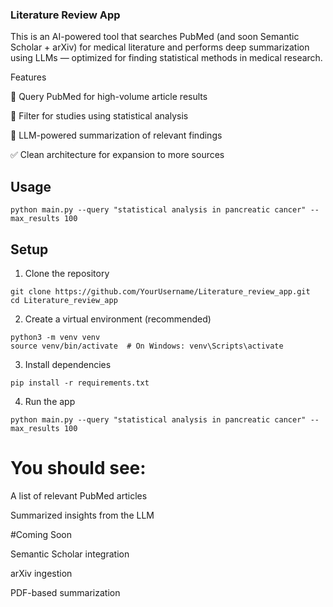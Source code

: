 ### Literature Review App

This is an AI-powered tool that searches PubMed (and soon Semantic Scholar + arXiv) for medical literature and performs deep summarization using LLMs — optimized for finding statistical methods in medical research.

Features

🔎 Query PubMed for high-volume article results

🧪 Filter for studies using statistical analysis

🧠 LLM-powered summarization of relevant findings

✅ Clean architecture for expansion to more sources

## Usage
```
python main.py --query "statistical analysis in pancreatic cancer" --max_results 100
```
## Setup

1. Clone the repository

```
git clone https://github.com/YourUsername/Literature_review_app.git
cd Literature_review_app
```

2. Create a virtual environment (recommended)
```
python3 -m venv venv
source venv/bin/activate  # On Windows: venv\Scripts\activate
```
3. Install dependencies
```
pip install -r requirements.txt
```
4. Run the app
```
python main.py --query "statistical analysis in pancreatic cancer" --max_results 100
```
# You should see:

A list of relevant PubMed articles

Summarized insights from the LLM


#Coming Soon

Semantic Scholar integration

arXiv ingestion

PDF-based summarization

